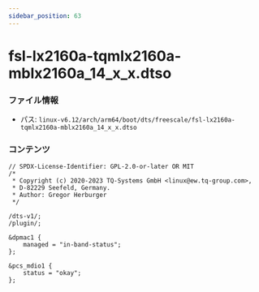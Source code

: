 ```yaml
---
sidebar_position: 63
---
```

# fsl-lx2160a-tqmlx2160a-mblx2160a_14_x_x.dtso

### ファイル情報

- パス: `linux-v6.12/arch/arm64/boot/dts/freescale/fsl-lx2160a-tqmlx2160a-mblx2160a_14_x_x.dtso`

### コンテンツ

```dtso
// SPDX-License-Identifier: GPL-2.0-or-later OR MIT
/*
 * Copyright (c) 2020-2023 TQ-Systems GmbH <linux@ew.tq-group.com>,
 * D-82229 Seefeld, Germany.
 * Author: Gregor Herburger
 */

/dts-v1/;
/plugin/;

&dpmac1 {
	managed = "in-band-status";
};

&pcs_mdio1 {
	status = "okay";
};

```
